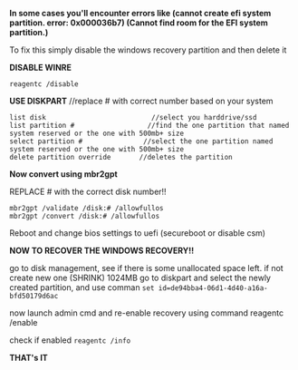 **In some cases you'll encounter errors like (cannot create efi system partition. error: 0x000036b7) (Cannot find room for the EFI system partition.)**

To fix this simply disable the windows recovery partition and then delete it


**DISABLE WINRE**
```
reagentc /disable
```
**USE DISKPART**                    //replace # with correct number based on your system
```
list disk                          //select you harddrive/ssd
list partition #                  //find the one partition that named system reserved or the one with 500mb+ size
select partition #               //select the one partition named system reserved or the one with 500mb+ size
delete partition override       //deletes the partition
```


**Now convert using mbr2gpt**

REPLACE # with the correct disk number!!

```
mbr2gpt /validate /disk:# /allowfullos
mbr2gpt /convert /disk:# /allowfullos
```

Reboot and change bios settings to uefi    (secureboot or disable csm)

**NOW TO RECOVER THE WINDOWS RECOVERY!!**

go to disk management, see if there is some unallocated space left. if not create new one (SHRINK) 1024MB
go to diskpart and select the newly created partition, and use comman 
``
set id=de94bba4-06d1-4d40-a16a-bfd50179d6ac
``

now launch admin cmd and re-enable recovery using command reagentc /enable 

check if enabled 
``
reagentc /info
``

**THAT's IT** 
